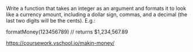 Write a function that takes an integer as an argument and formats it to look like a currency amount, including a dollar sign, commas, and a decimal (the last two digits will be the cents). E.g.:

formatMoney(123456789)  // returns $1,234,567.89

https://coursework.vschool.io/makin-money/